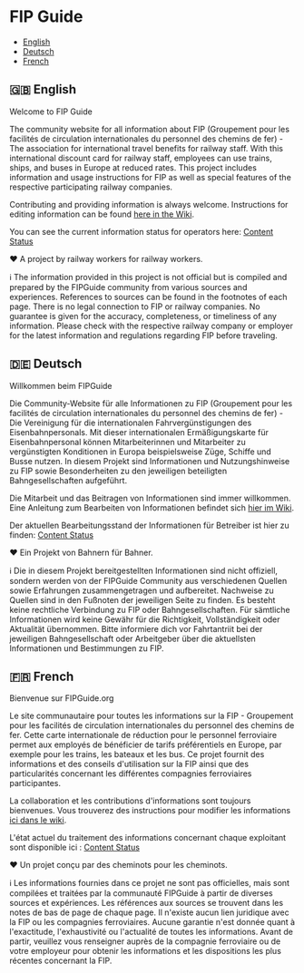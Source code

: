 # FIP Guide

- [English](#-english)
- [Deutsch](#-deutsch)
- [French](#-french)

## 🇬🇧 English

Welcome to FIP Guide

The community website for all information about FIP (Groupement pour les facilités de circulation internationales du personnel des chemins de fer) - The association for international travel benefits for railway staff.
With this international discount card for railway staff, employees can use trains, ships, and buses in Europe at reduced rates.
This project includes information and usage instructions for FIP as well as special features of the respective participating railway companies.

Contributing and providing information is always welcome.
Instructions for editing information can be found [here in the Wiki](https://github.com/fipguide/fipguide.github.io/wiki/English).

You can see the current information status for operators here: [Content Status](https://github.com/orgs/fipguide/projects/3)

❤️ A project by railway workers for railway workers.

ℹ️
The information provided in this project is not official but is compiled and prepared by the FIPGuide community from various sources and experiences. References to sources can be found in the footnotes of each page. There is no legal connection to FIP or railway companies. No guarantee is given for the accuracy, completeness, or timeliness of any information. Please check with the respective railway company or employer for the latest information and regulations regarding FIP before traveling.

## 🇩🇪 Deutsch

Willkommen beim FIPGuide

Die Community-Website für alle Informationen zu FIP (Groupement pour les facilités de circulation internationales du personnel des chemins de fer) - Die Vereinigung für die internationalen Fahrvergünstigungen des Eisenbahnpersonals.
Mit dieser internationalen Ermäßigungskarte für Eisenbahnpersonal können Mitarbeiterinnen und Mitarbeiter zu vergünstigten Konditionen in Europa beispielsweise Züge, Schiffe und Busse nutzen.
In diesem Projekt sind Informationen und Nutzungshinweise zu FIP sowie Besonderheiten zu den jeweiligen beteiligten Bahngesellschaften aufgeführt.

Die Mitarbeit und das Beitragen von Informationen sind immer willkommen.
Eine Anleitung zum Bearbeiten von Informationen befindet sich [hier im Wiki](https://github.com/fipguide/fipguide.github.io/wiki/Deutsch).

Der aktuellen Bearbeitungsstand der Informationen für Betreiber ist hier zu finden: [Content Status](https://github.com/orgs/fipguide/projects/3)

❤️ Ein Projekt von Bahnern für Bahner.

ℹ️
Die in diesem Projekt bereitgestellten Informationen sind nicht offiziell, sondern werden von der FIPGuide Community aus verschiedenen Quellen sowie Erfahrungen zusammengetragen und aufbereitet. Nachweise zu Quellen sind in den Fußnoten der jeweiligen Seite zu finden. Es besteht keine rechtliche Verbindung zu FIP oder Bahngesellschaften. Für sämtliche Informationen wird keine Gewähr für die Richtigkeit, Vollständigkeit oder Aktualität übernommen. Bitte informiere dich vor Fahrtantriit bei der jeweiligen Bahngesellschaft oder Arbeitgeber über die aktuellsten Informationen und Bestimmungen zu FIP.

## 🇫🇷 French

Bienvenue sur FIPGuide.org

Le site communautaire pour toutes les informations sur la FIP - Groupement pour les facilités de circulation internationales du personnel des chemins de fer.
Cette carte internationale de réduction pour le personnel ferroviaire permet aux employés de bénéficier de tarifs préférentiels en Europe, par exemple pour les trains, les bateaux et les bus.
Ce projet fournit des informations et des conseils d'utilisation sur la FIP ainsi que des particularités concernant les différentes compagnies ferroviaires participantes.

La collaboration et les contributions d'informations sont toujours bienvenues.
Vous trouverez des instructions pour modifier les informations [ici dans le wiki](https://github.com/fipguide/fipguide.github.io/wiki/Français).

L'état actuel du traitement des informations concernant chaque exploitant sont disponible ici : [Content Status](https://github.com/orgs/fipguide/projects/3)

❤️ Un projet conçu par des cheminots pour les cheminots.

ℹ️
Les informations fournies dans ce projet ne sont pas officielles, mais sont compilées et traitées par la communauté FIPGuide à partir de diverses sources et expériences. Les références aux sources se trouvent dans les notes de bas de page de chaque page. Il n'existe aucun lien juridique avec la FIP ou les compagnies ferroviaires. Aucune garantie n'est donnée quant à l'exactitude, l'exhaustivité ou l'actualité de toutes les informations. Avant de partir, veuillez vous renseigner auprès de la compagnie ferroviaire ou de votre employeur pour obtenir les informations et les dispositions les plus récentes concernant la FIP.
